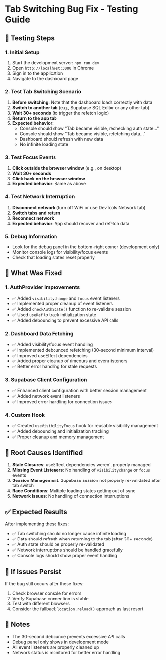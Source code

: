 # Tab Switching Bug Fix - Testing Guide

## 🧪 **Testing Steps**

### **1. Initial Setup**
1. Start the development server: `npm run dev`
2. Open `http://localhost:3000` in Chrome
3. Sign in to the application
4. Navigate to the dashboard page

### **2. Test Tab Switching Scenario**
1. **Before switching**: Note that the dashboard loads correctly with data
2. **Switch to another tab** (e.g., Supabase SQL Editor or any other tab)
3. **Wait 30+ seconds** (to trigger the refetch logic)
4. **Return to the app tab**
5. **Expected behavior**: 
   - Console should show "Tab became visible, rechecking auth state..."
   - Console should show "Tab became visible, refetching data..."
   - Dashboard should refresh with new data
   - No infinite loading state

### **3. Test Focus Events**
1. **Click outside the browser window** (e.g., on desktop)
2. **Wait 30+ seconds**
3. **Click back on the browser window**
4. **Expected behavior**: Same as above

### **4. Test Network Interruption**
1. **Disconnect network** (turn off WiFi or use DevTools Network tab)
2. **Switch tabs and return**
3. **Reconnect network**
4. **Expected behavior**: App should recover and refetch data

### **5. Debug Information**
- Look for the debug panel in the bottom-right corner (development only)
- Monitor console logs for visibility/focus events
- Check that loading states reset properly

## 🔧 **What Was Fixed**

### **1. AuthProvider Improvements**
- ✅ Added `visibilitychange` and `focus` event listeners
- ✅ Implemented proper cleanup of event listeners
- ✅ Added `checkAuthState()` function to re-validate session
- ✅ Used `useRef` to track initialization state
- ✅ Added debouncing to prevent excessive API calls

### **2. Dashboard Data Fetching**
- ✅ Added visibility/focus event handling
- ✅ Implemented debounced refetching (30-second minimum interval)
- ✅ Improved useEffect dependencies
- ✅ Added proper cleanup of timeouts and event listeners
- ✅ Better error handling for stale requests

### **3. Supabase Client Configuration**
- ✅ Enhanced client configuration with better session management
- ✅ Added network event listeners
- ✅ Improved error handling for connection issues

### **4. Custom Hook**
- ✅ Created `useVisibilityFocus` hook for reusable visibility management
- ✅ Added debouncing and initialization tracking
- ✅ Proper cleanup and memory management

## 🐛 **Root Causes Identified**

1. **Stale Closures**: useEffect dependencies weren't properly managed
2. **Missing Event Listeners**: No handling of `visibilitychange` or `focus` events
3. **Session Management**: Supabase session not properly re-validated after tab switch
4. **Race Conditions**: Multiple loading states getting out of sync
5. **Network Issues**: No handling of connection interruptions

## ✅ **Expected Results**

After implementing these fixes:
- ✅ Tab switching should no longer cause infinite loading
- ✅ Data should refresh when returning to the tab (after 30+ seconds)
- ✅ Auth state should be properly re-validated
- ✅ Network interruptions should be handled gracefully
- ✅ Console logs should show proper event handling

## 🚨 **If Issues Persist**

If the bug still occurs after these fixes:
1. Check browser console for errors
2. Verify Supabase connection is stable
3. Test with different browsers
4. Consider the fallback `location.reload()` approach as last resort

## 📝 **Notes**

- The 30-second debounce prevents excessive API calls
- Debug panel only shows in development mode
- All event listeners are properly cleaned up
- Network status is monitored for better error handling 